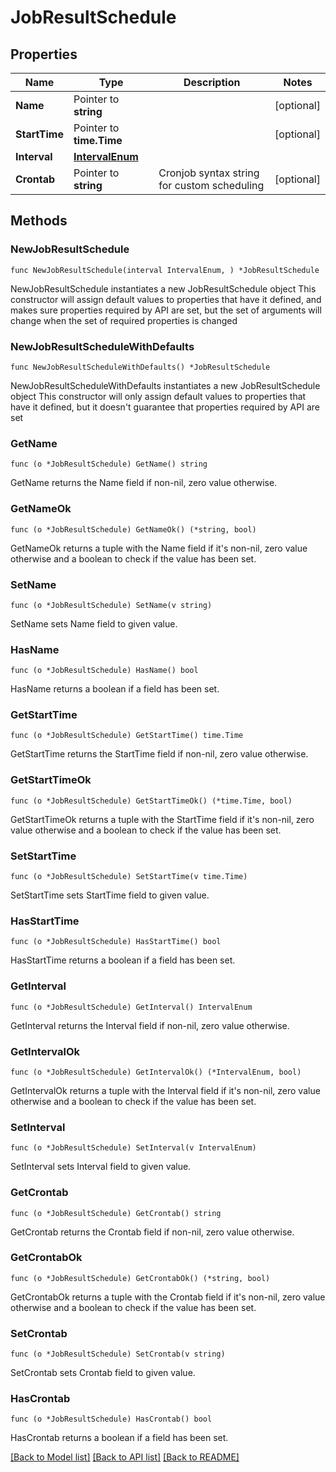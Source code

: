 # JobResultSchedule

## Properties

Name | Type | Description | Notes
------------ | ------------- | ------------- | -------------
**Name** | Pointer to **string** |  | [optional] 
**StartTime** | Pointer to **time.Time** |  | [optional] 
**Interval** | [**IntervalEnum**](IntervalEnum.md) |  | 
**Crontab** | Pointer to **string** | Cronjob syntax string for custom scheduling | [optional] 

## Methods

### NewJobResultSchedule

`func NewJobResultSchedule(interval IntervalEnum, ) *JobResultSchedule`

NewJobResultSchedule instantiates a new JobResultSchedule object
This constructor will assign default values to properties that have it defined,
and makes sure properties required by API are set, but the set of arguments
will change when the set of required properties is changed

### NewJobResultScheduleWithDefaults

`func NewJobResultScheduleWithDefaults() *JobResultSchedule`

NewJobResultScheduleWithDefaults instantiates a new JobResultSchedule object
This constructor will only assign default values to properties that have it defined,
but it doesn't guarantee that properties required by API are set

### GetName

`func (o *JobResultSchedule) GetName() string`

GetName returns the Name field if non-nil, zero value otherwise.

### GetNameOk

`func (o *JobResultSchedule) GetNameOk() (*string, bool)`

GetNameOk returns a tuple with the Name field if it's non-nil, zero value otherwise
and a boolean to check if the value has been set.

### SetName

`func (o *JobResultSchedule) SetName(v string)`

SetName sets Name field to given value.

### HasName

`func (o *JobResultSchedule) HasName() bool`

HasName returns a boolean if a field has been set.

### GetStartTime

`func (o *JobResultSchedule) GetStartTime() time.Time`

GetStartTime returns the StartTime field if non-nil, zero value otherwise.

### GetStartTimeOk

`func (o *JobResultSchedule) GetStartTimeOk() (*time.Time, bool)`

GetStartTimeOk returns a tuple with the StartTime field if it's non-nil, zero value otherwise
and a boolean to check if the value has been set.

### SetStartTime

`func (o *JobResultSchedule) SetStartTime(v time.Time)`

SetStartTime sets StartTime field to given value.

### HasStartTime

`func (o *JobResultSchedule) HasStartTime() bool`

HasStartTime returns a boolean if a field has been set.

### GetInterval

`func (o *JobResultSchedule) GetInterval() IntervalEnum`

GetInterval returns the Interval field if non-nil, zero value otherwise.

### GetIntervalOk

`func (o *JobResultSchedule) GetIntervalOk() (*IntervalEnum, bool)`

GetIntervalOk returns a tuple with the Interval field if it's non-nil, zero value otherwise
and a boolean to check if the value has been set.

### SetInterval

`func (o *JobResultSchedule) SetInterval(v IntervalEnum)`

SetInterval sets Interval field to given value.


### GetCrontab

`func (o *JobResultSchedule) GetCrontab() string`

GetCrontab returns the Crontab field if non-nil, zero value otherwise.

### GetCrontabOk

`func (o *JobResultSchedule) GetCrontabOk() (*string, bool)`

GetCrontabOk returns a tuple with the Crontab field if it's non-nil, zero value otherwise
and a boolean to check if the value has been set.

### SetCrontab

`func (o *JobResultSchedule) SetCrontab(v string)`

SetCrontab sets Crontab field to given value.

### HasCrontab

`func (o *JobResultSchedule) HasCrontab() bool`

HasCrontab returns a boolean if a field has been set.


[[Back to Model list]](../README.md#documentation-for-models) [[Back to API list]](../README.md#documentation-for-api-endpoints) [[Back to README]](../README.md)


